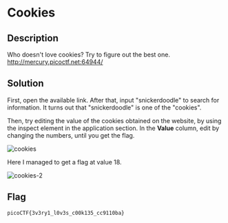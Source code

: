 # Cookies

## Description

Who doesn't love cookies? Try to figure out the best one. http://mercury.picoctf.net:64944/

## Solution

First, open the available link. After that, input "snickerdoodle" to search for information. It turns out that "snickerdoodle" is one of the "cookies".

Then, try editing the value of the cookies obtained on the website, by using the inspect element in the application section. In the **Value** column, edit by changing the numbers, until you get the flag.

![cookies](https://i.imgur.com/mYQ2xwZ.png)

Here I managed to get a flag at value 18.

![cookies-2](https://i.imgur.com/tdVDdAR.png)
## Flag
    picoCTF{3v3ry1_l0v3s_c00k135_cc9110ba}